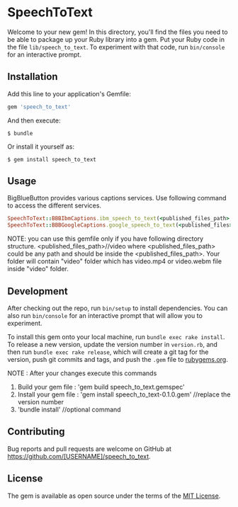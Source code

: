 # SpeechToText

Welcome to your new gem! In this directory, you'll find the files you need to be able to package up your Ruby library into a gem. Put your Ruby code in the file `lib/speech_to_text`. To experiment with that code, run `bin/console` for an interactive prompt.


## Installation

Add this line to your application's Gemfile:

```ruby
gem 'speech_to_text'
```

And then execute:

    $ bundle

Or install it yourself as:

    $ gem install speech_to_text

## Usage
BigBlueButton provides various captions services.
Use following command to access the different services.
```ruby
SpeechToText::BBBIbmCaptions.ibm_speech_to_text(<published_files_path>,<recordID>,<apikey>)
SpeechToText::BBBGoogleCaptions.google_speech_to_text(<published_files>,<recordID>,<auth_file>,<bucket_name>)
```

NOTE:
you can use this gemfile only if you have following directory structure.
<published_files_path>/<recordID>/video    where <published_files_path> could be any path and <recordID> should be inside the <published_files_path>.
Your <recordID> folder will contain "video" folder which has video.mp4 or video.webm file inside "video" folder.

## Development

After checking out the repo, run `bin/setup` to install dependencies. You can also run `bin/console` for an interactive prompt that will allow you to experiment.

To install this gem onto your local machine, run `bundle exec rake install`. To release a new version, update the version number in `version.rb`, and then run `bundle exec rake release`, which will create a git tag for the version, push git commits and tags, and push the `.gem` file to [rubygems.org](https://rubygems.org).

NOTE : After your changes execute this commands
1. Build your gem file : 'gem build speech_to_text.gemspec'
2. Install your gem file : 'gem install speech_to_text-0.1.0.gem'                  //replace the version number
3. 'bundle install'                                                             //optional command

## Contributing

Bug reports and pull requests are welcome on GitHub at https://github.com/[USERNAME]/speech_to_text.

## License

The gem is available as open source under the terms of the [MIT License](https://opensource.org/licenses/MIT).
